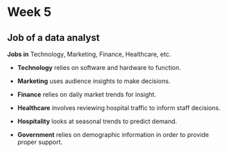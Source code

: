 # Week 5

## Job of a data analyst

**Jobs in** Technology, Marketing, Finance, Healthcare, etc.

-   **Technology** relies on software and hardware to function.

-   **Marketing** uses audience insights to make decisions.

-   **Finance** relies on daily market trends for insight.

-   **Healthcare** involves reviewing hospital traffic to inform staff decisions.

-   **Hospitality** looks at seasonal trends to predict demand.

-   **Government** relies on demographic information in order to provide proper support.